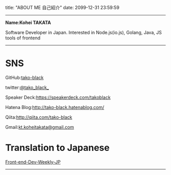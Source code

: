 title: "ABOUT ME 自己紹介"
date: 2099-12-31 23:59:59

---
**Name:Kohei TAKATA**

Software Developer in Japan.
Interested in Node.js(io.js), Golang, Java, JS tools of frontend

---

# SNS

GitHub:[tako-black](https://github.com/tako-black)

twitter:[@tako_black_](https://twitter.com/tako_black_)

Speaker Deck:https://speakerdeck.com/takoblack

Hatena Blog:http://tako-black.hatenablog.com/

Qiita:http://qiita.com/tako-black

Gmail:kt.koheitakata@gmail.com

# Translation to Japanese
[Front-end-Dev-Weekly-JP](http://front-end-dev-weekly-jp.github.io/
 )

---
